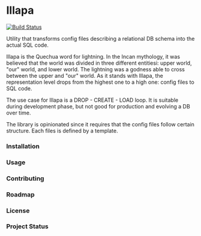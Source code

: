 # Illapa

[![Build Status](https://travis-ci.com/dllatas/illapa.svg?branch=master)](https://travis-ci.com/dllatas/illapa)

Utility that transforms config files describing a relational DB schema into the actual SQL code.

Illapa is the Quechua word for lightning. In the Incan mythology, it was believed that the world was divided in three different entitiesi: upper world, "our" world, and lower world. The lightning was a godness able to cross between the upper and "our" world. As it stands with Illapa, the representation level drops from the highest one to a high one: config files to SQL code.

The use case for Illapa is a DROP - CREATE - LOAD loop. It is suitable during development phase, but not good for production and evolving a DB over time.

The library is opinionated since it requires that the config files follow certain structure. Each files is defined by a template.

### Installation
### Usage
### Contributing
### Roadmap
### License
### Project Status
